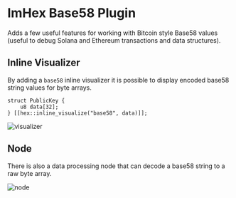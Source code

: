 # ImHex Base58 Plugin

Adds a few useful features for working with Bitcoin style Base58 values (useful to debug Solana and Ethereum transactions and data structures).

## Inline Visualizer

By adding a `base58` inline visualizer it is possible to display encoded base58 string values for byte arrays.
```
struct PublicKey {
    u8 data[32];
} [[hex::inline_visualize("base58", data)]];
```

![visualizer](https://github.com/user-attachments/assets/7284b878-be47-4ea0-adb5-26ca07da2043)

## Node

There is also a data processing node that can decode a base58 string to a raw byte array.

![node](https://github.com/user-attachments/assets/cfd7b637-5731-4e36-a06e-12ace902f9e3)
